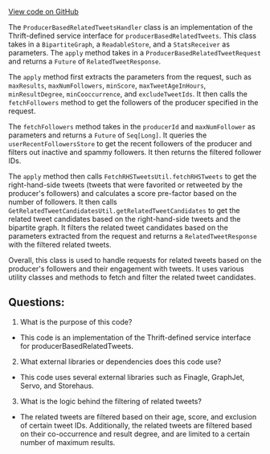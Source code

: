 [View code on GitHub](https://github.com/misbahsy/the-algorithm/src/scala/com/twitter/recos/user_tweet_graph/relatedTweetHandlers/ProducerBasedRelatedTweetsHandler.scala)

The `ProducerBasedRelatedTweetsHandler` class is an implementation of the Thrift-defined service interface for `producerBasedRelatedTweets`. This class takes in a `BipartiteGraph`, a `ReadableStore`, and a `StatsReceiver` as parameters. The `apply` method takes in a `ProducerBasedRelatedTweetRequest` and returns a `Future` of `RelatedTweetResponse`. 

The `apply` method first extracts the parameters from the request, such as `maxResults`, `maxNumFollowers`, `minScore`, `maxTweetAgeInHours`, `minResultDegree`, `minCooccurrence`, and `excludeTweetIds`. It then calls the `fetchFollowers` method to get the followers of the producer specified in the request. 

The `fetchFollowers` method takes in the `producerId` and `maxNumFollower` as parameters and returns a `Future` of `Seq[Long]`. It queries the `userRecentFollowersStore` to get the recent followers of the producer and filters out inactive and spammy followers. It then returns the filtered follower IDs.

The `apply` method then calls `FetchRHSTweetsUtil.fetchRHSTweets` to get the right-hand-side tweets (tweets that were favorited or retweeted by the producer's followers) and calculates a score pre-factor based on the number of followers. It then calls `GetRelatedTweetCandidatesUtil.getRelatedTweetCandidates` to get the related tweet candidates based on the right-hand-side tweets and the bipartite graph. It filters the related tweet candidates based on the parameters extracted from the request and returns a `RelatedTweetResponse` with the filtered related tweets.

Overall, this class is used to handle requests for related tweets based on the producer's followers and their engagement with tweets. It uses various utility classes and methods to fetch and filter the related tweet candidates.
## Questions: 
 1. What is the purpose of this code?
- This code is an implementation of the Thrift-defined service interface for producerBasedRelatedTweets.

2. What external libraries or dependencies does this code use?
- This code uses several external libraries such as Finagle, GraphJet, Servo, and Storehaus.

3. What is the logic behind the filtering of related tweets?
- The related tweets are filtered based on their age, score, and exclusion of certain tweet IDs. Additionally, the related tweets are filtered based on their co-occurrence and result degree, and are limited to a certain number of maximum results.